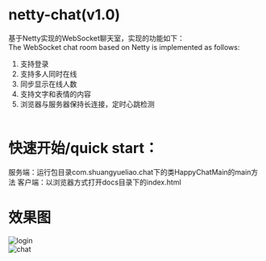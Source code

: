 # netty-chat(v1.0)
基于Netty实现的WebSocket聊天室，实现的功能如下：<br>
The WebSocket chat room based on Netty is implemented as follows:
<br>
1. 支持登录
2. 支持多人同时在线
3. 同步显示在线人数
4. 支持文字和表情的内容
5. 浏览器与服务器保持长连接，定时心跳检测
<br><br>


# 快速开始/quick start：
服务端：运行包目录com.shuangyueliao.chat下的类HappyChatMain的main方法
客户端：以浏览器方式打开docs目录下的index.html

# 效果图
![login](https://github.com/shuangyueliao/netty-chat/blob/master/docs/docimg/login.png?raw=true)
<br>
![chat](https://github.com/shuangyueliao/netty-chat/blob/master/docs/docimg/chat.png?raw=true)
